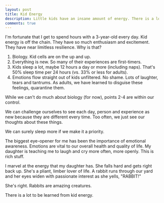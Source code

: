 ```yaml
---
layout: post
title: Kid Energy
description: Little kids have an insane amount of energy. There is a lot to be learned from kid energy.
comments: true
---
```

I'm fortunate that I get to spend hours with a 3-year-old every day.  Kid energy is off the chain.  They have so much enthusiasm and excitement.  They have near limitless resilience.  Why is that?

  1.  Biology.  Kid cells are on the up and up.
  2.  Everything is new. So many of their experiences are first-timers.
  3.  Kids sleep a lot, maybe 12 hours a day or more (including naps).  That's 50% sleep time per 24 hours (vs. 33% or less for adults).
  4.  Emotions flow straight out of kids unfiltered.  No shame.  Lots of laughter, tears and tantrums.  As adults, we have learned to disguise these feelings, quarantine them.

While we can't do much about biology (for now), points 2-4 are within our control.

We can challenge ourselves to see each day, person and experience as new because they are different every time.  Too often, we just see our thoughts about these things.

We can surely sleep more if we make it a priority.

The biggest eye-opener for me has been the importance of  emotional awareness. Emotions are vital to our overall health and quality of life.  My daughter is teaching me to laugh and cry more often, more openly.  This is rich stuff.

I marvel at the energy that my daughter has.  She falls hard and gets right back up.  She's a pliant, limber lover of life.  A rabbit runs through our yard and her eyes widen with passionate interest as she yells, "RABBIT!"

She's right. Rabbits are amazing creatures.

There is a lot to be learned from kid energy.
